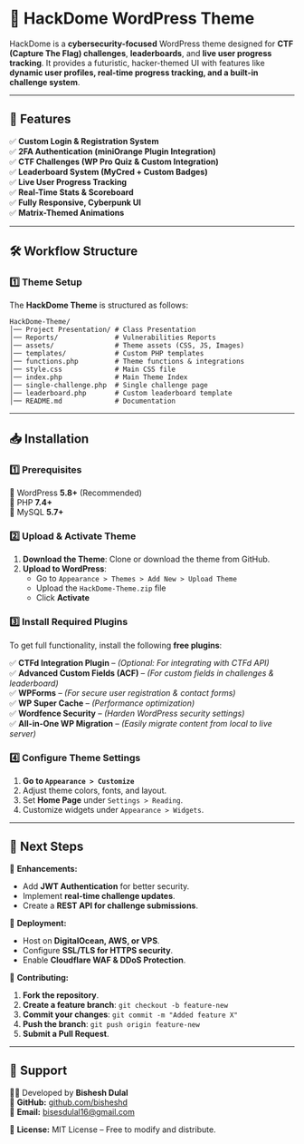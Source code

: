 # 🚀 HackDome WordPress Theme  

HackDome is a **cybersecurity-focused** WordPress theme designed for **CTF (Capture The Flag) challenges**, **leaderboards**, and **live user progress tracking**. It provides a futuristic, hacker-themed UI with features like **dynamic user profiles, real-time progress tracking, and a built-in challenge system**.  

---

## 📌 Features
✅ **Custom Login & Registration System**  
✅ **2FA Authentication (miniOrange Plugin Integration)**  
✅ **CTF Challenges (WP Pro Quiz & Custom Integration)**  
✅ **Leaderboard System (MyCred + Custom Badges)**  
✅ **Live User Progress Tracking**  
✅ **Real-Time Stats & Scoreboard**  
✅ **Fully Responsive, Cyberpunk UI**  
✅ **Matrix-Themed Animations**   

---

## 🛠️ Workflow Structure  

### **1️⃣ Theme Setup**  
The **HackDome Theme** is structured as follows:  
```
HackDome-Theme/
│── Project Presentation/ # Class Presentation
│── Reports/              # Vulnerabilities Reports
│── assets/               # Theme assets (CSS, JS, Images)
│── templates/            # Custom PHP templates
│── functions.php         # Theme functions & integrations
│── style.css             # Main CSS file
│── index.php             # Main Theme Index
│── single-challenge.php  # Single challenge page
│── leaderboard.php       # Custom leaderboard template
│── README.md             # Documentation
```

---

## 📥 Installation  

### **1️⃣ Prerequisites**  
🔹 WordPress **5.8+** (Recommended)  
🔹 PHP **7.4+**  
🔹 MySQL **5.7+**  

### **2️⃣ Upload & Activate Theme**  
1. **Download the Theme**: Clone or download the theme from GitHub.  
2. **Upload to WordPress**:  
   - Go to `Appearance > Themes > Add New > Upload Theme`  
   - Upload the `HackDome-Theme.zip` file  
   - Click **Activate**  

### **3️⃣ Install Required Plugins**  
To get full functionality, install the following **free plugins**:  

✅ **CTFd Integration Plugin** – *(Optional: For integrating with CTFd API)*  
✅ **Advanced Custom Fields (ACF)** – *(For custom fields in challenges & leaderboard)*  
✅ **WPForms** – *(For secure user registration & contact forms)*  
✅ **WP Super Cache** – *(Performance optimization)*  
✅ **Wordfence Security** – *(Harden WordPress security settings)*  
✅ **All-in-One WP Migration** – *(Easily migrate content from local to live server)*  

### **4️⃣ Configure Theme Settings**  
1. **Go to `Appearance > Customize`**  
2. Adjust theme colors, fonts, and layout.  
3. Set **Home Page** under `Settings > Reading`.  
4. Customize widgets under `Appearance > Widgets`.  

---

## 🚀 Next Steps  

📌 **Enhancements:**  
- Add **JWT Authentication** for better security.  
- Implement **real-time challenge updates**.  
- Create a **REST API for challenge submissions**.  

📌 **Deployment:**  
- Host on **DigitalOcean, AWS, or VPS**.  
- Configure **SSL/TLS for HTTPS security**.  
- Enable **Cloudflare WAF & DDoS Protection**.  

📌 **Contributing:**  
1. **Fork the repository**.  
2. **Create a feature branch**: `git checkout -b feature-new`  
3. **Commit your changes**: `git commit -m "Added feature X"`  
4. **Push the branch**: `git push origin feature-new`  
5. **Submit a Pull Request**.  

---

## 📌 Support  
👨‍💻 Developed by **Bishesh Dulal**  
🔗 **GitHub:** [github.com/bisheshd](https://github.com/bisesdulal16)  
📧 **Email:** [bisesdulal16@gmail.com](mailto:bisesdulal16@gmail.com)  

📜 **License:** MIT License – Free to modify and distribute.  
